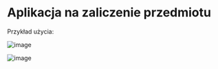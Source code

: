 # Aplikacja na zaliczenie przedmiotu


Przykład użycia:

![image](https://github.com/awaleryn/front_end_zal/assets/73798054/58c206f0-d8ad-4d3b-8346-5858541e4fb4)


![image](https://github.com/awaleryn/front_end_zal/assets/73798054/567aa5de-5e09-4fba-becb-fb50f68764ec)

